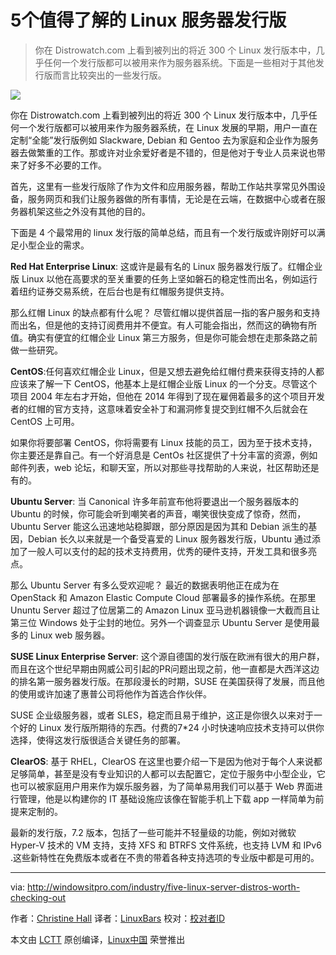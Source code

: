 5个值得了解的 Linux 服务器发行版
====

>你在 Distrowatch.com 上看到被列出的将近 300 个 Linux 发行版本中，几乎任何一个发行版都可以被用来作为服务器系统。下面是一些相对于其他发行版而言比较突出的一些发行版。

![](http://windowsitpro.com/site-files/windowsitpro.com/files/imagecache/large_img/uploads/2016/09/cloudservers.jpg)

你在 Distrowatch.com 上看到被列出的将近 300 个 Linux 发行版本中，几乎任何一个发行版都可以被用来作为服务器系统，在 Linux 发展的早期，用户一直在定制“全能”发行版例如 Slackware, Debian 和 Gentoo 去为家庭和企业作为服务器去做繁重的工作。那或许对业余爱好者是不错的，但是他对于专业人员来说也带来了好多不必要的工作。

首先，这里有一些发行版除了作为文件和应用服务器，帮助工作站共享常见外围设备，服务网页和我们让服务器做的所有事情，无论是在云端，在数据中心或者在服务器机架这些之外没有其他的目的。

下面是 4 个最常用的 linux 发行版的简单总结，而且有一个发行版或许刚好可以满足小型企业的需求。

**Red Hat Enterprise Linux**: 这或许是最有名的 Linux 服务器发行版了。红帽企业版 Linux 以他在高要求的至关重要的任务上坚如磐石的稳定性而出名，例如运行着纽约证券交易系统，在后台也是有红帽服务提供支持。

那么红帽 Linux 的缺点都有什么呢？ 尽管红帽以提供首屈一指的客户服务和支持而出名，但是他的支持订阅费用并不便宜。有人可能会指出，然而这的确物有所值。确实有便宜的红帽企业 Linux 第三方服务，但是你可能会想在走那条路之前做一些研究。

**CentOS**:任何喜欢红帽企业 Linux，但是又想去避免给红帽付费来获得支持的人都应该来了解一下 CentOS，他基本上是红帽企业版 Linux 的一个分支。尽管这个项目 2004 年左右才开始，但他在 2014 年得到了现在雇佣着最多的这个项目开发者的红帽的官方支持，这意味着安全补丁和漏洞修复提交到红帽不久后就会在 CentOS 上可用。

如果你将要部署 CentOS，你将需要有 Linux 技能的员工，因为至于技术支持，你主要还是靠自己。有一个好消息是 CentOs 社区提供了十分丰富的资源，例如邮件列表，web 论坛，和聊天室，所以对那些寻找帮助的人来说，社区帮助还是有的。

**Ubuntu Server**: 当 Canonical 许多年前宣布他将要退出一个服务器版本的 Ubuntu 的时候，你可能会听到嘲笑者的声音，嘲笑很快变成了惊奇，然而，Ubuntu Server 能这么迅速地站稳脚跟，部分原因是因为其和 Debian 派生的基因，Debian 长久以来就是一个备受喜爱的 Linux 服务器发行版，Ubuntu 通过添加了一般人可以支付的起的技术支持费用，优秀的硬件支持，开发工具和很多亮点。

那么 Ubuntu Server 有多么受欢迎呢？ 最近的数据表明他正在成为在 OpenStack 和 Amazon Elastic Compute Cloud 部署最多的操作系统。在那里 Ununtu Server 超过了位居第二的 Amazon Linux 亚马逊机器镜像一大截而且让第三位 Windows 处于尘封的地位。另外一个调查显示 Ubuntu Server 是使用最多的 Linux web 服务器。

**SUSE Linux Enterprise Server**: 这个源自德国的发行版在欧洲有很大的用户群，而且在这个世纪早期由网威公司引起的PR问题出现之前，他一直都是大西洋这边的排名第一服务器发行版。在那段漫长的时期，SUSE 在美国获得了发展，而且他的使用或许加速了惠普公司将他作为首选合作伙伴。

SUSE 企业级服务器，或者 SLES，稳定而且易于维护，这正是你很久以来对于一个好的 Linux 发行版所期待的东西。付费的7*24 小时快速响应技术支持可以供你选择，使得这发行版很适合关键任务的部署。

**ClearOS**: 基于 RHEL，ClearOS 在这里也要介绍一下是因为他对于每个人来说都足够简单，甚至是没有专业知识的人都可以去配置它，定位于服务中小型企业，它也可以被家庭用户用来作为娱乐服务器，为了简单易用我们可以基于 Web 界面进行管理，他是以构建你的 IT 基础设施应该像在智能手机上下载 app 一样简单为前提来定制的。

最新的发行版，7.2 版本，包括了一些可能并不轻量级的功能，例如对微软 Hyper-V 技术的 VM 支持，支持 XFS 和 BTRFS 文件系统，也支持 LVM 和 IPv6 .这些新特性在免费版本或者在不贵的带着各种支持选项的专业版中都是可用的。 

--------------------------------------------------------------------------------

via: http://windowsitpro.com/industry/five-linux-server-distros-worth-checking-out

作者：[Christine Hall][a]
译者：[LinuxBars](https://github.com/LinuxBars)
校对：[校对者ID](https://github.com/校对者ID)

本文由 [LCTT](https://github.com/LCTT/TranslateProject) 原创编译，[Linux中国](https://linux.cn/) 荣誉推出

[a]: http://windowsitpro.com/industry/five-linux-server-distros-worth-checking-out
